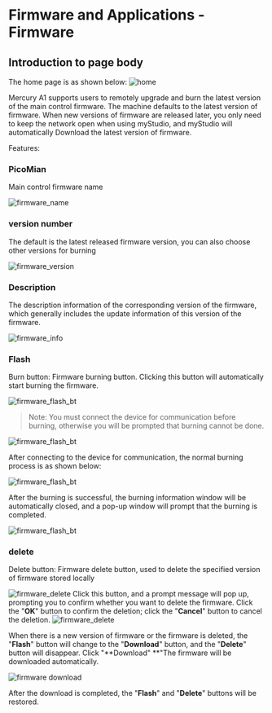 # Firmware and Applications - Firmware

## Introduction to page body

The home page is as shown below:
![home](../resources/3-firmware/1-currency/en/firmware_main_en.png)

Mercury A1 supports users to remotely upgrade and burn the latest version of the main control firmware. The machine defaults to the latest version of firmware. When new versions of firmware are released later, you only need to keep the network open when using myStudio, and myStudio will automatically Download the latest version of firmware.

Features:

### PicoMian

Main control firmware name

![firmware_name](../resources/3-firmware/1-currency/en/firmware_main_1_en.png)

### version number

The default is the latest released firmware version, you can also choose other versions for burning

![firmware_version](../resources/3-firmware/1-currency/en/firmware_main_2_en.png)

### Description

The description information of the corresponding version of the firmware, which generally includes the update information of this version of the firmware.

![firmware_info](../resources/3-firmware/1-currency/en/firmware_main_3_en.png)

### Flash

Burn button: Firmware burning button. Clicking this button will automatically start burning the firmware.

![firmware_flash_bt](../resources/3-firmware/1-currency/en/firmware_main_flash_bt_en.png)

> Note: You must connect the device for communication before burning, otherwise you will be prompted that burning cannot be done.

![firmware_flash_bt](../resources/3-firmware/1-currency/en/firmware_main_flash_tip_1_en.png)

After connecting to the device for communication, the normal burning process is as shown below:

![firmware_flash_bt](../resources/3-firmware/1-currency/en/firmware_main_flash_win_en.png)

After the burning is successful, the burning information window will be automatically closed, and a pop-up window will prompt that the burning is completed.

![firmware_flash_bt](../resources/3-firmware/1-currency/en/firmware_main_flash_succ_en.png)

### **delete**

Delete button: Firmware delete button, used to delete the specified version of firmware stored locally

![firmware_delete](../resources/3-firmware/1-currency/en/firmware_main_delect_bt_en.png)
Click this button, and a prompt message will pop up, prompting you to confirm whether you want to delete the firmware. Click the "**OK**" button to confirm the deletion; click the "**Cancel**" button to cancel the deletion.
![firmware_delete](../resources/3-firmware/1-currency/en/firmware_main_flash_delect_bt_en.png)

When there is a new version of firmware or the firmware is deleted, the "**Flash**" button will change to the "**Download**" button, and the "**Delete**" button will disappear. Click "**Download" **"The firmware will be downloaded automatically.

![firmware download](../resources/3-firmware/1-currency/en/firmware_downloading.png)

After the download is completed, the "**Flash**" and "**Delete**" buttons will be restored.